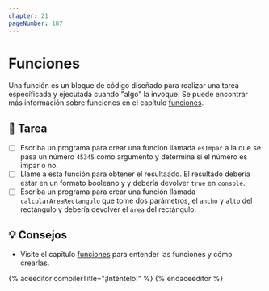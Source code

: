 ```yaml
---
chapter: 21
pageNumber: 187
---
```

# Funciones

Una función es un bloque de código diseñado para realizar una tarea específicada y ejecutada cuando "algo" la invoque. Se puede encontrar más información sobre funciones en el capítulo [funciones](../functions/).

## 📝 Tarea

- [ ] Escriba un programa para crear una función llamada `esImpar` a la que se pasa un número `45345` como argumento y determina si el número es impar o no.
- [ ] Llame a esta función para obtener el resultaado. El resultado debería estar en un formato booleano y y debería devolver `true` en `console`.
- [ ] Escriba un programa para crear una función llamada `calcularAreaRectangulo` que tome dos parámetros, el `ancho` y `alto` del rectángulo y debería devolver el `área` del rectángulo.

## 💡 Consejos

- Visite el capítulo [funciones](../functions/) para entender las funciones y cómo crearlas.

{% aceeditor compilerTitle="¡Inténtelo!" %}
{% endaceeditor %}
